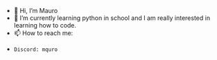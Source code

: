 - 👋 Hi, I’m Mauro
- 🌱 I’m currently learning python in school and I am really interested in learning how to code.
- 📫 How to reach me:
-     Discord: mquro
